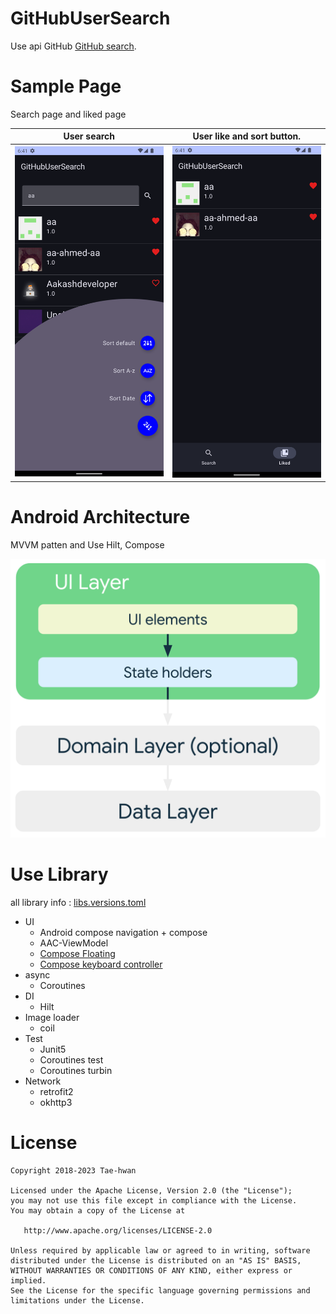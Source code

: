 # GitHubUserSearch

Use api GitHub [GitHub search](https://docs.github.com/en/free-pro-team@latest/rest/search/search?apiVersion=2022-11-28#search-code).

# Sample Page

Search page and liked page

|           User search           |   User like and sort button.    |
|:-------------------------------:|:-------------------------------:|
| ![main](images/search_page.png) | ![detail](images/like_page.png) |

# Android Architecture

MVVM patten and Use Hilt, Compose

![mad-arch-overview-ui.png](images/mad-arch-overview-ui.png)

# Use Library

all library info : [libs.versions.toml](gradle/libs.versions.toml)

- UI
    - Android compose navigation + compose
    - AAC-ViewModel
    - [Compose Floating](https://medium.com/@khambhaytajaydip/jetpack-compose-multiple-floatingactionbutton-2fe26f19404e)
    - [Compose keyboard controller](https://github.com/taehwandev/ComposeKeyboardState)
- async
    - Coroutines
- DI
    - Hilt
- Image loader
    - coil
- Test
    - Junit5
    - Coroutines test
    - Coroutines turbin
- Network
    - retrofit2
    - okhttp3

# License

```
Copyright 2018-2023 Tae-hwan

Licensed under the Apache License, Version 2.0 (the "License");
you may not use this file except in compliance with the License.
You may obtain a copy of the License at

   http://www.apache.org/licenses/LICENSE-2.0

Unless required by applicable law or agreed to in writing, software
distributed under the License is distributed on an "AS IS" BASIS,
WITHOUT WARRANTIES OR CONDITIONS OF ANY KIND, either express or implied.
See the License for the specific language governing permissions and
limitations under the License.
```

